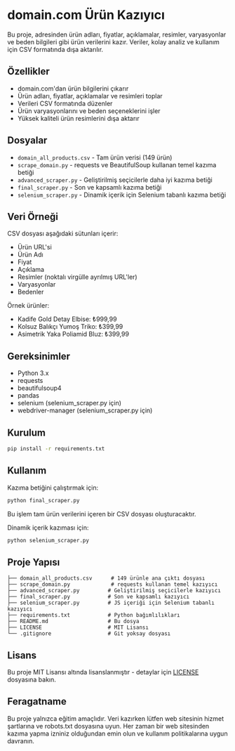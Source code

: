 # domain.com Ürün Kazıyıcı

Bu proje,  adresinden ürün adları, fiyatlar, açıklamalar, resimler, varyasyonlar ve beden bilgileri gibi ürün verilerini kazır. Veriler, kolay analiz ve kullanım için CSV formatında dışa aktarılır.

## Özellikler

- domain.com'dan ürün bilgilerini çıkarır
- Ürün adları, fiyatlar, açıklamalar ve resimleri toplar
- Verileri CSV formatında düzenler
- Ürün varyasyonlarını ve beden seçeneklerini işler
- Yüksek kaliteli ürün resimlerini dışa aktarır

## Dosyalar

- `domain_all_products.csv` - Tam ürün verisi (149 ürün)
- `scrape_domain.py` - requests ve BeautifulSoup kullanan temel kazıma betiği
- `advanced_scraper.py` - Geliştirilmiş seçicilerle daha iyi kazıma betiği
- `final_scraper.py` - Son ve kapsamlı kazıma betiği
- `selenium_scraper.py` - Dinamik içerik için Selenium tabanlı kazıma betiği

## Veri Örneği

CSV dosyası aşağıdaki sütunları içerir:
- Ürün URL'si
- Ürün Adı
- Fiyat
- Açıklama
- Resimler (noktalı virgülle ayrılmış URL'ler)
- Varyasyonlar
- Bedenler

Örnek ürünler:
- Kadife Gold Detay Elbise: ₺999,99
- Kolsuz Balıkçı Yumoş Triko: ₺399,99
- Asimetrik Yaka Poliamid Bluz: ₺399,99

## Gereksinimler

- Python 3.x
- requests
- beautifulsoup4
- pandas
- selenium (selenium_scraper.py için)
- webdriver-manager (selenium_scraper.py için)

## Kurulum

```bash
pip install -r requirements.txt
```

## Kullanım

Kazıma betiğini çalıştırmak için:

```bash
python final_scraper.py
```

Bu işlem tam ürün verilerini içeren bir CSV dosyası oluşturacaktır.

Dinamik içerik kazıması için:
```bash
python selenium_scraper.py
```

## Proje Yapısı

```
├── domain_all_products.csv      # 149 ürünle ana çıktı dosyası
├── scrape_domain.py             # requests kullanan temel kazıyıcı
├── advanced_scraper.py         # Geliştirilmiş seçicilerle kazıyıcı
├── final_scraper.py            # Son ve kapsamlı kazıyıcı
├── selenium_scraper.py         # JS içeriği için Selenium tabanlı kazıyıcı
├── requirements.txt            # Python bağımlılıkları
├── README.md                   # Bu dosya
├── LICENSE                     # MIT Lisansı
└── .gitignore                  # Git yoksay dosyası
```

## Lisans

Bu proje MIT Lisansı altında lisanslanmıştır - detaylar için [LICENSE](LICENSE) dosyasına bakın.

## Feragatname

Bu proje yalnızca eğitim amaçlıdır. Veri kazırken lütfen web sitesinin hizmet şartlarına ve robots.txt dosyasına uyun. Her zaman bir web sitesinden kazıma yapma izniniz olduğundan emin olun ve kullanım politikalarına uygun davranın.
